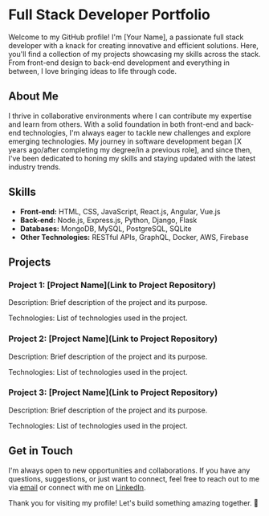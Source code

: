 # Full Stack Developer Portfolio

Welcome to my GitHub profile! I'm [Your Name], a passionate full stack developer with a knack for creating innovative and efficient solutions. Here, you'll find a collection of my projects showcasing my skills across the stack. From front-end design to back-end development and everything in between, I love bringing ideas to life through code.

## About Me

I thrive in collaborative environments where I can contribute my expertise and learn from others. With a solid foundation in both front-end and back-end technologies, I'm always eager to tackle new challenges and explore emerging technologies. My journey in software development began [X years ago/after completing my degree/in a previous role], and since then, I've been dedicated to honing my skills and staying updated with the latest industry trends.

## Skills

- **Front-end:** HTML, CSS, JavaScript, React.js, Angular, Vue.js
- **Back-end:** Node.js, Express.js, Python, Django, Flask
- **Databases:** MongoDB, MySQL, PostgreSQL, SQLite
- **Other Technologies:** RESTful APIs, GraphQL, Docker, AWS, Firebase

## Projects

### Project 1: [Project Name](Link to Project Repository)

Description: Brief description of the project and its purpose.

Technologies: List of technologies used in the project.

### Project 2: [Project Name](Link to Project Repository)

Description: Brief description of the project and its purpose.

Technologies: List of technologies used in the project.

### Project 3: [Project Name](Link to Project Repository)

Description: Brief description of the project and its purpose.

Technologies: List of technologies used in the project.

## Get in Touch

I'm always open to new opportunities and collaborations. If you have any questions, suggestions, or just want to connect, feel free to reach out to me via [email](mailto:your.email@example.com) or connect with me on [LinkedIn](https://www.linkedin.com/in/yourlinkedinprofile).

Thank you for visiting my profile! Let's build something amazing together. 🚀
